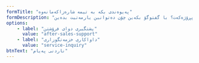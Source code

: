 ```yaml
---
formTitle: "پەیوەندی بکە بە تیمە شارەزاکەمانەوە"
formDescription: "پێویستیت بە یارمەتی هەیە سەبارەت بە یەکێک لە بەرهەمەکانمان؟ ئامادەی بۆ هێنانەدی بیرۆکەی پڕۆژەکەت؟ با گفتوگۆ بکەین چۆن دەتوانین یارمەتیت بدەین."
options:
    - label: "پشتگیری دوای فرۆشتن"
      value: "after-sales-support"
    - label: "داواکاری خزمەتگوزاری"
      value: "service-inquiry"
btnText: "ناردنی پەیام"
---
```

